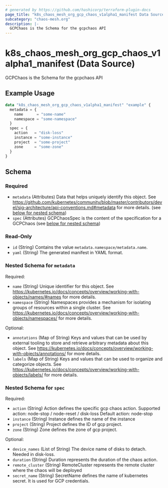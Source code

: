 ```yaml
---
# generated by https://github.com/hashicorp/terraform-plugin-docs
page_title: "k8s_chaos_mesh_org_gcp_chaos_v1alpha1_manifest Data Source - terraform-provider-k8s"
subcategory: "chaos-mesh.org"
description: |-
  GCPChaos is the Schema for the gcpchaos API
---
```


# k8s_chaos_mesh_org_gcp_chaos_v1alpha1_manifest (Data Source)

GCPChaos is the Schema for the gcpchaos API

## Example Usage

```terraform
data "k8s_chaos_mesh_org_gcp_chaos_v1alpha1_manifest" "example" {
  metadata = {
    name      = "some-name"
    namespace = "some-namespace"
  }
  spec = {
    action   = "disk-loss"
    instance = "some-instance"
    project  = "some-project"
    zone     = "some-zone"
  }
}
```

<!-- schema generated by tfplugindocs -->
## Schema

### Required

- `metadata` (Attributes) Data that helps uniquely identify this object. See https://github.com/kubernetes/community/blob/master/contributors/devel/sig-architecture/api-conventions.md#metadata for more details. (see [below for nested schema](#nestedatt--metadata))
- `spec` (Attributes) GCPChaosSpec is the content of the specification for a GCPChaos (see [below for nested schema](#nestedatt--spec))

### Read-Only

- `id` (String) Contains the value `metadata.namespace/metadata.name`.
- `yaml` (String) The generated manifest in YAML format.

<a id="nestedatt--metadata"></a>
### Nested Schema for `metadata`

Required:

- `name` (String) Unique identifier for this object. See https://kubernetes.io/docs/concepts/overview/working-with-objects/names/#names for more details.
- `namespace` (String) Namespaces provides a mechanism for isolating groups of resources within a single cluster. See https://kubernetes.io/docs/concepts/overview/working-with-objects/namespaces/ for more details.

Optional:

- `annotations` (Map of String) Keys and values that can be used by external tooling to store and retrieve arbitrary metadata about this object. See https://kubernetes.io/docs/concepts/overview/working-with-objects/annotations/ for more details.
- `labels` (Map of String) Keys and values that can be used to organize and categorize objects. See https://kubernetes.io/docs/concepts/overview/working-with-objects/labels/ for more details.


<a id="nestedatt--spec"></a>
### Nested Schema for `spec`

Required:

- `action` (String) Action defines the specific gcp chaos action. Supported action: node-stop / node-reset / disk-loss Default action: node-stop
- `instance` (String) Instance defines the name of the instance
- `project` (String) Project defines the ID of gcp project.
- `zone` (String) Zone defines the zone of gcp project.

Optional:

- `device_names` (List of String) The device name of disks to detach. Needed in disk-loss.
- `duration` (String) Duration represents the duration of the chaos action.
- `remote_cluster` (String) RemoteCluster represents the remote cluster where the chaos will be deployed
- `secret_name` (String) SecretName defines the name of kubernetes secret. It is used for GCP credentials.
